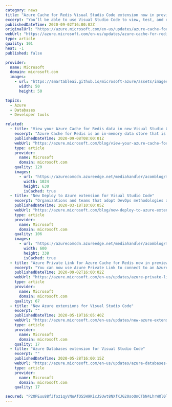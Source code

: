 ```yaml
---
category: news
title: "Azure Cache for Redis Visual Studio Code extension now in preview"
excerpt: "You’ll be able to use Visual Studio Code to view, test, and debug your caches in one streamlined experience. This extension enhances ease of development by eliminating the need to manually track connection and access keys to connect to your caches."
publishedDateTime: 2020-09-02T16:00:02Z
originalUrl: "https://azure.microsoft.com/en-us/updates/azure-cache-for-redis-visual-studio-code-extension-now-in-preview/"
webUrl: "https://azure.microsoft.com/en-us/updates/azure-cache-for-redis-visual-studio-code-extension-now-in-preview/"
type: article
quality: 101
heat: -1
published: false

provider:
  name: Microsoft
  domain: microsoft.com
  images:
    - url: "https://smartableai.github.io/microsoft-azure/assets/images/organizations/microsoft.com-50x50.jpg"
      width: 50
      height: 50

topics:
  - Azure
  - Databases
  - Developer tools

related:
  - title: "View your Azure Cache for Redis data in new Visual Studio Code extension"
    excerpt: "Azure Cache for Redis is an in-memory data store that is used to power fast, scalable applications. Now in preview, you can access all the caches under your Azure subscriptions and view their data with the new Azure Cache for Redis Visual Studio Code extension."
    publishedDateTime: 2020-09-08T08:00:01Z
    webUrl: "https://azure.microsoft.com/blog/view-your-azure-cache-for-redis-data-in-new-visual-studio-code-extension/"
    type: article
    provider:
      name: Microsoft
      domain: microsoft.com
    quality: 120
    images:
      - url: "https://azurecomcdn.azureedge.net/mediahandler/acomblog/media/Default/blog/96dd25a6-f623-45bd-8863-ac0049eaea9d.jpg"
        width: 1024
        height: 630
        isCached: true
  - title: "New Deploy to Azure extension for Visual Studio Code"
    excerpt: "Organizations and teams that adopt DevOps methodologies are consistently seeing improvements in their ability to deliver high-quality code, with faster release cycles, and ultimately achieve higher levels of satisfaction for their own customers, whether they’re internal or external. "
    publishedDateTime: 2020-03-18T10:00:05Z
    webUrl: "https://azure.microsoft.com/blog/new-deploy-to-azure-extension-for-visual-studio-code/"
    type: article
    provider:
      name: Microsoft
      domain: microsoft.com
    quality: 106
    images:
      - url: "https://azurecomcdn.azureedge.net/mediahandler/acomblog/media/Default/blog/8fd83624-c140-4bcc-9bbb-b48b7cfd44cf.gif"
        width: 600
        height: 338
        isCached: true
  - title: "Azure Private Link for Azure Cache for Redis now in preview"
    excerpt: "You can now use Azure Private Link to connect to an Azure Cache for Redis instance from your virtual network via a private endpoint, which is assigned a private IP address in a subnet within the virtual network."
    publishedDateTime: 2020-09-02T16:00:02Z
    webUrl: "https://azure.microsoft.com/en-us/updates/azure-private-link-for-azure-cache-for-redis-now-in-preview/"
    type: article
    provider:
      name: Microsoft
      domain: microsoft.com
    quality: 67
  - title: "New Azure extensions for Visual Studio Code"
    excerpt: ""
    publishedDateTime: 2020-05-19T16:05:40Z
    webUrl: "https://azure.microsoft.com/en-us/updates/new-azure-extensions-for-visual-studio-code/"
    type: article
    provider:
      name: Microsoft
      domain: microsoft.com
    quality: 17
  - title: "Azure Databases extension for Visual Studio Code"
    excerpt: ""
    publishedDateTime: 2020-05-28T16:00:15Z
    webUrl: "https://azure.microsoft.com/en-us/updates/azure-databases-extension-for-visual-studio-code/"
    type: article
    provider:
      name: Microsoft
      domain: microsoft.com
    quality: 17

secured: "P2OPEuu88fJfoz1qyVNuAfQS5W9KicJSUwt8NXfKJG20soQnCTbN4LhrWOl0lFMr5/1neOfCS07eQhyQQkvxViSsl5uGJQR8019q+OM3cCqOduOuGXEeVzhOXUO4PI1zpLmR2vJOEUd4lJADhRrUxPE/xrD6+n9/I61T+hbDoiSsOz9tq7k8OsV9ZZ1jXtV/POxpeJhTYBdY9RaYKrEgrcBJoeEUdMx9scxtNpbb72w3jGIIWh6GvwPZwwOR7Lr03zjuEol5zm01ukzjuuMoMz3ZTQAqxM9tcSIleaFiZHVlvr5Z3ZEg4gmr1zmXRczIfCagprjeZjpdfecIFocrrAly9MOz+Aslp3FGC2nVMZg=;bnVkm4eCqyOfnBpF1bRw0w=="
---
```


